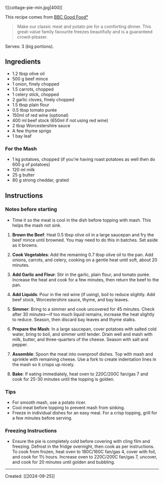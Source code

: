 ![[cottage-pie-min.jpg|400]]

This recipe comes from [BBC Good Food](https://www.bbcgoodfood.com/recipes/cottage-pie)[°](https://elliotclowes.com/cold/2024/https__www.bbcgoodfood.com_recipes_cottage-pie.html)

> Make our classic meat and potato pie for a comforting dinner. This great-value family favourite freezes beautifully and is a guaranteed crowd-pleaser.

Serves: 3 (big portions).

## Ingredients

- 1.2 tbsp olive oil
- 500 g beef mince
- 1 onion, finely chopped
- 1.5 carrots, chopped
- 1 celery stick, chopped
- 2 garlic cloves, finely chopped
- 1.5 tbsp plain flour
- 0.5 tbsp tomato purée
- 150ml of red wine (optional)
- 400 ml beef stock (650ml if not using red wine)
- 2 tbsp Worcestershire sauce
- A few thyme sprigs
- 1 bay leaf

### For the Mash

- 1 kg potatoes, chopped (if you're having roast potatoes as well then do 600 g of potatoes)
- 120 ml milk
- 25 g butter
- 80 g strong cheddar, grated

## Instructions

### Notes before starting
- Time it so the meat is cool in the dish before topping with mash. This helps the mash not sink.

1. **Brown the Beef**: Heat 0.5 tbsp olive oil in a large saucepan and fry the beef mince until browned. You may need to do this in batches. Set aside as it browns.

2. **Cook Vegetables**: Add the remaining 0.7 tbsp olive oil to the pan. Add onions, carrots, and celery, cooking on a gentle heat until soft, about 20 minutes.

3. **Add Garlic and Flour**: Stir in the garlic, plain flour, and tomato purée. Increase the heat and cook for a few minutes, then return the beef to the pan.

4. **Add Liquids**: Pour in the red wine (if using), boil to reduce slightly. Add beef stock, Worcestershire sauce, thyme, and bay leaves.

5. **Simmer**: Bring to a simmer and cook uncovered for 45 minutes. Check after 30 minutes—if too much liquid remains, increase the heat slightly to reduce. Season, then discard bay leaves and thyme stalks.

6. **Prepare the Mash**: In a large saucepan, cover potatoes with salted cold water, bring to boil, and simmer until tender. Drain well and mash with milk, butter, and three-quarters of the cheese. Season with salt and pepper.

7. **Assemble**: Spoon the meat into ovenproof dishes. Top with mash and sprinkle with remaining cheese. Use a fork to create indentation lines in the mash so it crisps up nicely.

8. **Bake**: If eating immediately, heat oven to 220C/200C fan/gas 7 and cook for 25-30 minutes until the topping is golden.

### Tips

- For smooth mash, use a potato ricer.
- Cool meat before topping to prevent mash from sinking.
- Freeze in individual dishes for an easy meal. For a crisp topping, grill for a few minutes before serving.

### Freezing Instructions

- Ensure the pie is completely cold before covering with cling film and freezing. Defrost in the fridge overnight, then cook as per instructions. To cook from frozen, heat oven to 180C/160C fan/gas 4, cover with foil, and cook for 1½ hours. Increase oven to 220C/200C fan/gas 7, uncover, and cook for 20 minutes until golden and bubbling.

***

Created: [[2024-09-25]]  